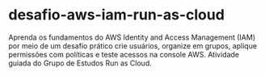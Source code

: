 # desafio-aws-iam-run-as-cloud
Aprenda os fundamentos do AWS Identity and Access Management (IAM) por meio de um desafio prático  crie usuários, organize em grupos, aplique permissões com políticas e teste acessos na console AWS. Atividade guiada do Grupo de Estudos Run as Cloud.
